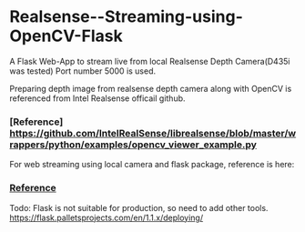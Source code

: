 # Realsense--Streaming-using-OpenCV-Flask
A Flask Web-App to stream live from local Realsense Depth Camera(D435i was tested)
Port number 5000 is used.


Preparing depth image from realsense depth camera along with OpenCV is referenced from Intel Realsense officail github.
### [Reference] https://github.com/IntelRealSense/librealsense/blob/master/wrappers/python/examples/opencv_viewer_example.py

For web streaming using local camera and flask package, reference is here:
### [Reference](https://blog.miguelgrinberg.com/post/video-streaming-with-flask)

Todo: Flask is not suitable for production, so need to add other tools.
https://flask.palletsprojects.com/en/1.1.x/deploying/
